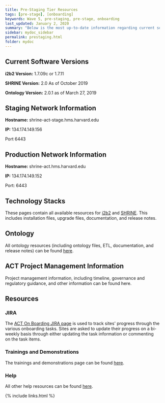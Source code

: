 ```yaml
---
title: Pre-Staging Tier Resources
tags: [pre-stage], [onboarding]
keywords: Wave 5, pre-staging, pre-stage, onboarding
last_updated: January 2, 2020
summary: "Below is the most up-to-date information regarding current software, network, and technology requirements for pre-staging/onboarding sites."
sidebar: mydoc_sidebar
permalink: prestaging.html
folder: mydoc
---
```


## Current Software Versions
**i2b2 Version:** 1.7.09c or 1.7.11 

**SHRINE Version:** 2.0 As of October 2019 

**Ontology Version:** 2.0.1 as of March 27, 2019  

## Staging Network Information 
**Hostname:** shrine-act-stage.hms.harvard.edu 

**IP:** 134.174.149.156 

Port 6443 

## Production Network Information 
**Hostname:** shrine-act.hms.harvard.edu 

**IP:** 134.174.149.152 

Port: 6443 

## Technology Stacks
These pages contain all available resources for [i2b2](https://github.com/dbmi-pitt/ACT-Network/wiki/i2b2) and [SHRINE](https://github.com/dbmi-pitt/ACT-Network/wiki/SHRINE). This includes installation files, upgrade files, documentation, and release notes.

## Ontology
All ontology resources (including ontology files, ETL, documentation, and release notes) can be found [here](https://github.com/dbmi-pitt/ACT-Network/wiki/Ontology).

## ACT Project Management Information
Project management information, including timeline, governance and regulatory guidance, and other information can be found here.

## Resources
### JIRA
The [ACT On Boarding JIRA page](https://actnetwork.atlassian.net/projects/AOB/summary) is used to track sites' progress through the various onboarding tasks. Sites are asked to update their progress on a bi-weekly basis through either updating the task information or commenting on the task items.  

### Trainings and Demonstrations
The trainings and demonstrations page can be found [here](https://github.com/dbmi-pitt/ACT-Network/wiki/Training-and-Demonstration-Resources).

### Help
All other help resources can be found [here](https://github.com/dbmi-pitt/ACT-Network/wiki/Help).

{% include links.html %}
